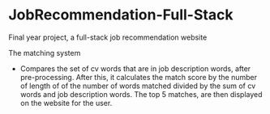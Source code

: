 # JobRecommendation-Full-Stack
Final year project, a full-stack job recommendation website


The matching system

* Compares the set of cv words that are in job description words, after pre-processing. After this, it calculates the match score by the number of length of of the number of words matched divided by the sum of cv words and job description words. The top 5 matches, are then displayed on the website for the user. 

